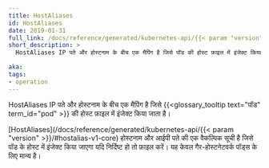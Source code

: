 ```yaml
---
title: HostAliases
id: HostAliases
date: 2019-01-31
full_link: /docs/reference/generated/kubernetes-api/{{< param "version" >}}/#hostalias-v1-core
short_description: >
  HostAliases IP पते और होस्टनाम के बीच एक मैपिंग है जिसे पॉड की होस्ट फ़ाइल में इंजेक्ट किया जाता है।

aka:
tags:
- operation
---
```

 HostAliases IP पते और होस्टनाम के बीच एक मैपिंग है जिसे {{<glossary_tooltip text="पॉड" term_id="pod" >}} की होस्ट फ़ाइल में इंजेक्ट किया जाता है।

<!--more-->

[HostAliases](/docs/reference/generated/kubernetes-api/{{< param "version" >}}/#hostalias-v1-core) होस्टनाम और आईपी पते की एक वैकल्पिक सूची है जिसे पॉड के होस्ट में इंजेक्ट किया जाएगा यदि निर्दिष्ट हो तो फ़ाइल करें। यह केवल गैर-होस्टनेटवर्क पॉड्स के लिए मान्य है।